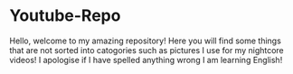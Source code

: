 Youtube-Repo
============

Hello, welcome to my amazing repository! Here you will find some things that are not sorted into catogories such as pictures I use for my nightcore videos! I apologise if I have spelled anything wrong I am learning English!
